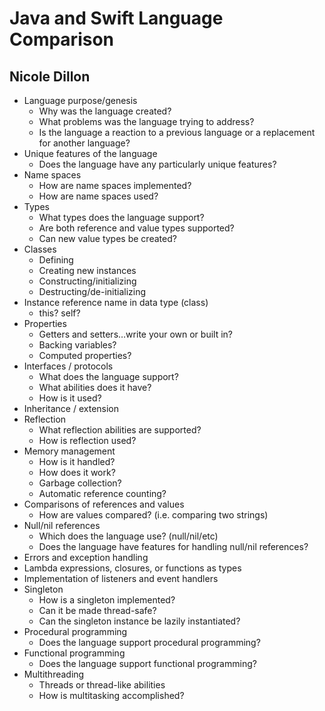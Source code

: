 # Java and Swift Language Comparison
## Nicole Dillon

- Language purpose/genesis
	- Why was the language created?
	- What problems was the language trying to address?
	- Is the language a reaction to a previous language or a replacement for another language?
- Unique features of the language
	- Does the language have any particularly unique features?
- Name spaces
	- How are name spaces implemented?
	- How are name spaces used?
- Types
	- What types does the language support?
	- Are both reference and value types supported?
	- Can new value types be created?
- Classes
	- Defining
	- Creating new instances
	- Constructing/initializing
	- Destructing/de-initializing
- Instance reference name in data type (class)
	- this? self?
- Properties
	- Getters and setters…write your own or built in?
	- Backing variables?
	- Computed properties?
- Interfaces / protocols
	- What does the language support?
	- What abilities does it have?
	- How is it used?
- Inheritance / extension
- Reflection
	- What reflection abilities are supported?
	- How is reflection used?
- Memory management
	- How is it handled?
	- How does it work?
	- Garbage collection?
	- Automatic reference counting?
- Comparisons of references and values
	- How are values compared? (i.e. comparing two strings)
- Null/nil references
	- Which does the language use? (null/nil/etc)
	- Does the language have features for handling null/nil references?
- Errors and exception handling
- Lambda expressions, closures, or functions as types
- Implementation of listeners and event handlers
- Singleton
	- How is a singleton implemented?
	- Can it be made thread-safe?
	- Can the singleton instance be lazily instantiated?
- Procedural programming
	- Does the language support procedural programming?
- Functional programming
	- Does the language support functional programming?
- Multithreading
	- Threads or thread-like abilities
	- How is multitasking accomplished?
